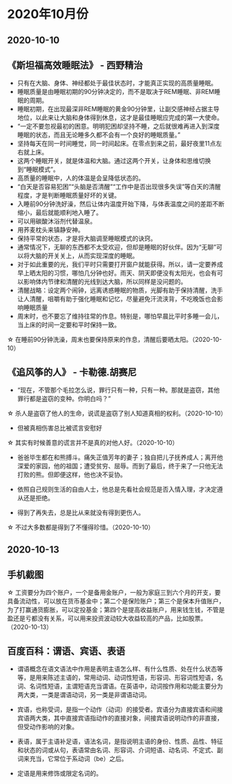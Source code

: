 # 2020年10月份

## 2020-10-10

## 《斯坦福高效睡眠法》 - 西野精治

* 只有在大脑、身体、神经都处于最佳状态时，才能真正实现的高质量睡眠。
* 睡眠质量是由睡眠初期的90分钟决定的，而不是取决于REM睡眠、非REM睡眠的周期。
* 睡眠初期，在出现最深非REM睡眠的黄金90分钟里，让副交感神经占据主导地位，以此来让大脑和身体得到休息，这才是最佳睡眠应完成的第一大使命。
* “一定不要忽视最初的困意。明明犯困却坚持不睡，之后就很难再进入到深度睡眠的状态，而且无论睡多久都不会有一个良好的睡眠质量。”
* 坚持每天在同一时间睡觉，同一时间起床。在零点到来之前，最好夜里11点左右就上床。
* 这两个睡眠开关，就是体温和大脑。通过这两个开关，让身体和思维切换到“睡眠模式”。
* 高质量的睡眠中，人的体温是会呈降低状态的。
* “白天是否容易犯困”“头脑是否清醒”“工作中是否出现很多失误”等白天的清醒程度，才是判断睡眠质量好坏的关键。
* 入睡前90分钟洗好澡，然后让体内温度开始下降，与体表温度之间的差距不断缩小，最后就能顺利地入睡了。
* 可以用碳酸沐浴剂代替温泉。
* 用荞麦枕头来镇静安神。
* 保持平常的状态，才是将大脑调至睡眠模式的诀窍。
* 通常情况下，无聊的东西都不太受欢迎，但却是睡眠的好伙伴。因为“无聊”可以将大脑的开关关上，从而实现深度的睡眠。
* 对于如此重要的光，我们平时只需要打开窗户就能获得。所以，请一定要养成早上晒太阳的习惯，哪怕几分钟也好。雨天、阴天即便没有太阳光，也会有可以影响体内节律和清醒的光线到达大脑，所以同样是没问题的。
* 清醒战略：设定两个闹钟，远离诱惑睡眠的物质，光脚有助于保持清醒，洗手让人清醒，咀嚼有助于强化睡眠和记忆，尽量避免汗流浃背，不吃晚饭也会影响睡眠质量
* 周末时，也不要忘了维持往常的作息。特别是，哪怕早晨比平时多睡一会儿，当上床的时间一定要和平时保持一致。

☆ 在睡前90分钟洗澡，周末也要保持原来的作息，清醒后要晒太阳。（2020-10-10）

## 《追风筝的人》 - 卡勒德.胡赛尼

* “现在，不管那个毛拉怎么说，罪行只有一种，只有一种。那就是盗窃，其他罪行都是盗窃的变种。你明白吗？”

☆ 杀人是盗窃了他人的生命，说谎是盗窃了别人知道真相的权利。（2020-10-10）

* 但被真相伤害总比被谎言安慰好

☆ 其实有时候善意的谎言并不是真的对他人好。（2020-10-10）

* 爸爸毕生都在和熊搏斗。痛失正值芳年的妻子；独自把儿子抚养成人；离开他深爱的家园，他的祖国；遭受贫穷、屈辱。而到了最后，终于来了一只他无法打败的熊。但即便这样，他也决不妥协。
* 依照自己规则生活的自由人士，他总是先看社会规范是否入情入理，才决定遵从还是拒绝。

* 得到了再失去，总是比从来就没有得到更伤人。

☆ 不过大多数都是得到了不懂得珍惜。（2020-10-10）

## 2020-10-13

## 手机截图

☆ 工资要分为四个账户，一个是备用金账户，一般为家庭三到六个月的开支，要具备流动性，可以放在货币基金中；第二个是保险账户；第三个是保本升值账户，为了打赢通货膨胀，可以定投基金；第四个是提高收益账户，用来钱生钱，不管是盈还是亏都没有关系，可以用来投资波动较大收益较高的产品，比如股票。 （2020-10-13）

## 百度百科：谓语、宾语、表语

* 谓语概念在语文语法中作用是表明主语怎么样、有什么性质、处在什么状态等等，是用来陈述主语的，常用动词、动词性短语，形容词、形容词性短语，名词、名词性短语，主谓短语充当谓语。在英语中，动词按作用和功能主要分为两大类，一类是谓语动词，另一类是非谓语动词。

* 宾语，也称受词，是指一个动作（动词）的接受者。宾语分为直接宾语和间接宾语两大类，其中直接宾语指动作的直接对象，间接宾语说明动作的非直接，但受动作影响的对象。

* 表语，属于主语补足语，语法名词，是指说明主语的身份、性质、品性、特征和状态的词或从句，表语常由名词、形容词、介词短语、动名词、不定式、副词来充当，它常位于系动词（be）之后。

* 定语是用来修饰或限定名词的。